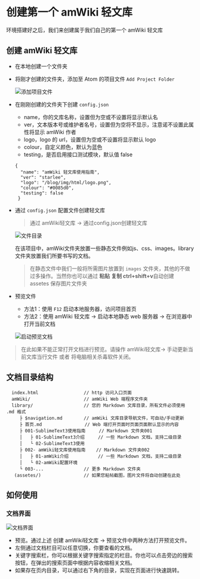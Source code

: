 # 创建第一个 amWiki 轻文库

环境搭建好之后，我们来创建属于我们自己的第一个 amWiki 轻文库

## 创建 amWiki 轻文库

- 在本地创建一个文件夹

- 将刚才创建的文件夹，添加至 Atom 的项目文件 `Add Project Folder`

  ![添加项目文件](/blog/img/html/lx3.png)

- 在刚刚创建的文件夹下创建 `config.json`

  - name，你的文库名称，设置但为空或不设置将显示默认名
  - ver，文本版本号或维护者名号，设置但为空将不显示，注意诺不设置此属性将显示 amWiki 作者
  - logo，logo 的 url，设置但为空或不设置将显示默认 logo
  - colour，自定义颜色，默认为蓝色
  - testing，是否启用接口测试模块，默认值 false

  ```
  {
    "name": "amWiki 轻文库使用指南",
    "ver": "starlee",
    "logo": "/blog/img/html/logo.png",
    "colour": "#0085d0",
    "testing": false
   }
  ```

- 通过 `config.json` 配置文件创建轻文库

  > 通过 amWiki轻文库 -> 通过config.json创建轻文库

  ![文件目录](/blog/img/html/lx4.png)

  在该项目中，amWiki文件夹放置一些静态文件例如js、css、images。library文件夹放置我们所要书写的文档。

  > 在静态文件中我们一般将所需图片放置到 `images` 文件夹，其他的不做过多操作。当然你也可以通过 **粘贴** **复制 ctrl+shift+v**自动创建 assetes 保存图片文件夹

- 预览文件

  - 方法1：使用 `F12` 启动本地服务器，访问项目首页
  - 方法2：使用 amWiki 轻文库 -> 启动本地静态 web 服务器 -> 在浏览器中打开当前文档

  ![启动预览文档](/blog/img/html/lx5.png)

> 在此如果不能正常打开文档进行预览。请操作 amWiki轻文库-> 手动更新当前文库当行文件 或者 将电脑相关杀毒软件关闭。

## 文档目录结构

```
  index.html                 // http 访问入口页面
  amWiki/                    // amWiki Web 端程序文件夹
  library/                   // 您的 Markdown 文库目录，所有文件必须使用 .md 格式
     ├ $navigation.md        // amWiki 文库目录导航文件，可自动/手动更新
     ├ 首页.md                // Web 端打开页面时页面页面默认显示的内容
     ├ 001-SublimeText3使用指南     // Markdown 文件夹001
     │   ├ 01-SublimeText3介绍     // 一些 Markdown 文档，支持二级目录  
     │   └ 02-SublimeText3使用
     ├ 002- amWiki轻文库使用指南    // Markdown 文件夹002
     │   ├ 01-amWiki介绍           // 一些 Markdown 文档，支持二级目录
     │   └ 02-amWiki配置环境
     └ 003-...               // 更多 Markdown 文件夹
   (assetes/)                // 如果您粘帖截图，图片文件将自动创建在此处
```

## 如何使用

### 文档界面

![文档界面](/blog/img/html/lx6.png)

- 预览。通过上述 创建 amWiki轻文库 -> 预览文件中两种方法打开预览文件。
- 左侧通过文档栏目可以任意切换，你要查看的文档。
- 关键字搜索栏，你可以根据关键字搜索指定的栏目。你也可以点击旁边的搜索按钮，在弹出的搜索页面中根据内容收缩相关文档。
- 如果存在页内目录，可以通过右下角的目录，实现在页面进行快速跳转。
